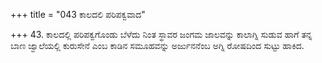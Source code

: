 +++
title = "043 ಕಾಲದಲಿ ಪರಿಪಕ್ವವಾದ"

+++
43. ಕಾಲದಲ್ಲಿ ಪರಿಪಕ್ವಗೊಂಡು ಬೆಳೆದು ನಿಂತ ಸ್ಥಾವರ ಜಂಗಮ ಜಾಲವನ್ನು ಕಾಲಾಗ್ನಿ ಸುಡುವ ಹಾಗೆ ತನ್ನ ಬಾಣ ಜ್ವಾಲೆಯಲ್ಲಿ ಕುರುಸೇನೆ ಎಂಬ ಕಾಡಿನ ಸಮೂಹವನ್ನು ಅರ್ಜುನನೆಂಬ ಅಗ್ನಿ ರೋಷದಿಂದ ಸುಟ್ಟು ಹಾಕಿದ.